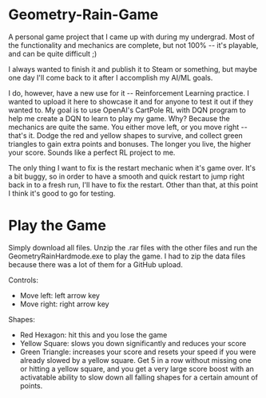 # Geometry-Rain-Game
A personal game project that I came up with during my undergrad.  Most of the functionality and mechanics are complete, but not 100% -- it's playable, and can be quite difficult ;)

I always wanted to finish it and publish it to Steam or something, but maybe one day I'll come back to it after I accomplish my AI/ML goals.

I do, however, have a new use for it -- Reinforcement Learning practice.  I wanted to upload it here to showcase it and for anyone to test it out if they wanted to. My goal is to use OpenAI's CartPole RL with DQN program to help me create a DQN to learn to play my game.  Why?  Because the mechanics are quite the same.  You either move left, or you move right -- that's it.  Dodge the red and yellow shapes to survive, and collect green triangles to gain extra points and bonuses.  The longer you live, the higher your score.  Sounds like a perfect RL project to me.

The only thing I want to fix is the restart mechanic when it's game over.  It's a bit buggy, so in order to have a smooth and quick restart to jump right back in to a fresh run, I'll have to fix the restart.  Other than that, at this point I think it's good to go for testing.

# Play the Game
Simply download all files.  Unzip the .rar files with the other files and run the GeometryRainHardmode.exe to play the game.  I had to zip the data files because there was a lot of them for a GitHub upload.

Controls:
 - Move left: left arrow key
 - Move right: right arrow key

Shapes:
 - Red Hexagon: hit this and you lose the game
 - Yellow Square: slows you down significantly and reduces your score
 - Green Triangle: increases your score and resets your speed if you were already slowed by a yellow square.  Get 5 in a row without missing one or hitting a yellow square, and you get a very large score boost with an activatable ability to slow down all falling shapes for a certain amount of points.
 
